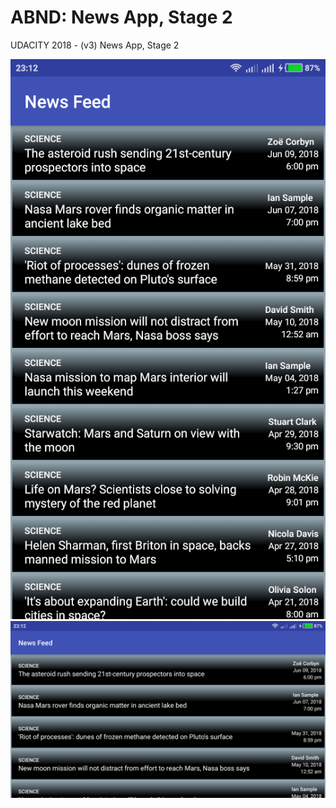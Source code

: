 # ABND: News App, Stage 2
UDACITY 2018 - (v3) News App, Stage 2

![Portrait, 50%](https://github.com/sevrage/News-App-Stage-2/blob/master/portrait.png)
![Landscape](https://github.com/sevrage/News-App-Stage-2/blob/master/landscape.png)